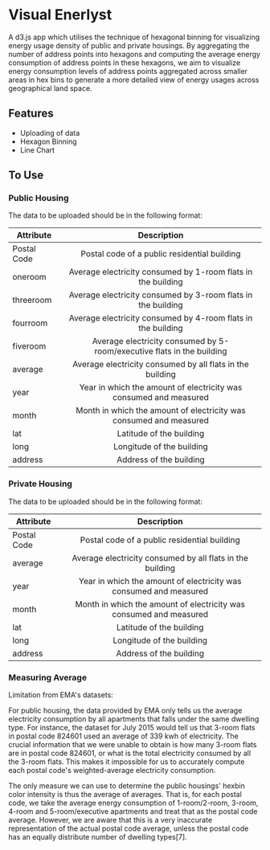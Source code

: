 # Visual Enerlyst

A d3.js app which utilises the technique of hexagonal binning for visualizing energy usage density of public and private housings. By aggregating the number of address points into hexagons and computing the average energy consumption of address points in these hexagons, we aim to visualize energy consumption levels of address points aggregated across smaller areas in hex bins to generate a more detailed view of energy usages across geographical land space. 

## Features

* Uploading of data
* Hexagon Binning
* Line Chart

## To Use

### Public Housing
The data to be uploaded should be in the following format:

| Attribute        | Description           | 
| ------------- |:-------------:| 
| Postal Code      | 	Postal code of a public residential building | 
| oneroom      | Average electricity consumed by 1-room flats in the building      | 
| threeroom | Average electricity consumed by 3-room flats in the building      | 
| fourroom      | Average electricity consumed by 4-room flats in the building | 
| fiveroom      | Average electricity consumed by 5-room/executive flats in the building      | 
| average | Average electricity consumed by all flats in the building      |
| year      | Year in which the amount of electricity was consumed and measured | 
| month      | Month in which the amount of electricity was consumed and measured      | 
| lat | Latitude of the building      |
| long | Longitude of the building      |
| address | Address of the building      |

### Private Housing
The data to be uploaded should be in the following format:

| Attribute        | Description           | 
| ------------- |:-------------:| 
| Postal Code      | 	Postal code of a public residential building |  
| average | Average electricity consumed by all flats in the building      |
| year      | Year in which the amount of electricity was consumed and measured | 
| month      | Month in which the amount of electricity was consumed and measured      | 
| lat | Latitude of the building      |
| long | Longitude of the building      |
| address | Address of the building      |

### Measuring Average 
Limitation from EMA's datasets:

For public housing, the data provided by EMA only tells us the average electricity consumption by all apartments that falls under the same dwelling type. For instance, the dataset for July 2015 would tell us that 3-room flats in postal code 824601 used an average of 339 kwh of electricity. The crucial information that we were unable to obtain is how many 3-room flats are in postal code 824601, or what is the total electricity consumed by all the 3-room flats. This makes it impossible for us to accurately compute each postal code's weighted-average electricity consumption.

The only measure we can use to determine the public housings' hexbin color intensity is thus the average of averages. That is, for each postal code, we take the average energy consumption of 1-room/2-room, 3-room, 4-room and 5-room/executive apartments and treat that as the postal code average. However, we are aware that this is a very inaccurate representation of the actual postal code average, unless the postal code has an equally distribute number of dwelling types[7].

